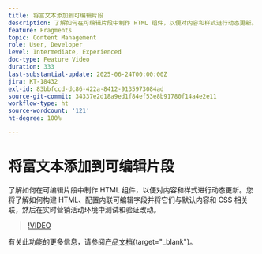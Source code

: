 ```yaml
---
title: 将富文本添加到可编辑片段
description: 了解如何在可编辑片段中制作 HTML 组件，以便对内容和样式进行动态更新。您将了解如何构建 HTML、配置内联可编辑字段并将它们与默认内容和 CSS 相关联，然后在实时营销活动环境中测试和验证改动。
feature: Fragments
topic: Content Management
role: User, Developer
level: Intermediate, Experienced
doc-type: Feature Video
duration: 333
last-substantial-update: 2025-06-24T00:00:00Z
jira: KT-18432
exl-id: 83bbfccd-dc86-422a-8412-9135973084ad
source-git-commit: 34337e2d18a9ed1f84ef53e8b91780f14a4e2e11
workflow-type: ht
source-wordcount: '121'
ht-degree: 100%

---
```



# 将富文本添加到可编辑片段

了解如何在可编辑片段中制作 HTML 组件，以便对内容和样式进行动态更新。您将了解如何构建 HTML、配置内联可编辑字段并将它们与默认内容和 CSS 相关联，然后在实时营销活动环境中测试和验证改动。

>[!VIDEO](https://video.tv.adobe.com/v/3464378/?learn=on&enablevpops&captions=chi_hans)

有关此功能的更多信息，请参阅[产品文档](https://experienceleague.adobe.com/zh-hans/docs/journey-optimizer/using/content-management/fragments/customizable-fragments){target="_blank"}。
